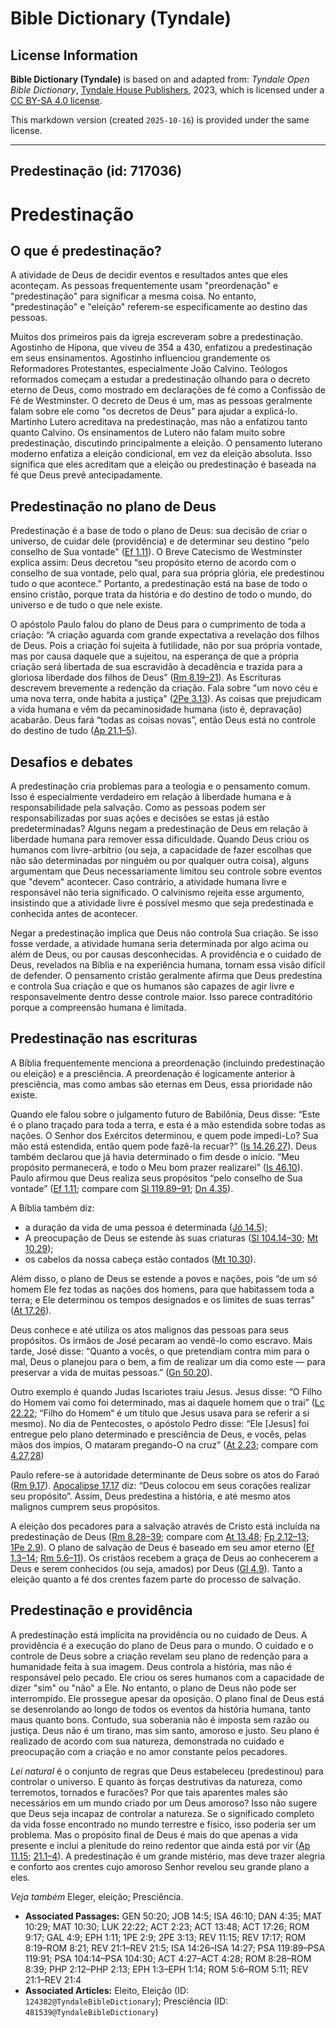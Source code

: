 # Bible Dictionary (Tyndale)

## License Information

**Bible Dictionary (Tyndale)** is based on and adapted from: _Tyndale Open Bible Dictionary_, [Tyndale House Publishers](https://tyndaleopenresources.com/), 2023, which is licensed under a [CC BY-SA 4.0 license](https://creativecommons.org/licenses/by-sa/4.0/legalcode.en).

This markdown version (created `2025-10-16`) is provided under the same license.



--------------------------------

## Predestinação (id: 717036)

Predestinação
=============

O que é predestinação?
----------------------

A atividade de Deus de decidir eventos e resultados antes que eles aconteçam. As pessoas frequentemente usam "preordenação" e "predestinação" para significar a mesma coisa. No entanto, "predestinação" e "eleição" referem\-se especificamente ao destino das pessoas.

Muitos dos primeiros pais da igreja escreveram sobre a predestinação. Agostinho de Hipona, que viveu de 354 a 430, enfatizou a predestinação em seus ensinamentos. Agostinho influenciou grandemente os Reformadores Protestantes, especialmente João Calvino. Teólogos reformados começam a estudar a predestinação olhando para o decreto eterno de Deus, como mostrado em declarações de fé como a Confissão de Fé de Westminster. O decreto de Deus é um, mas as pessoas geralmente falam sobre ele como "os decretos de Deus" para ajudar a explicá\-lo. Martinho Lutero acreditava na predestinação, mas não a enfatizou tanto quanto Calvino. Os ensinamentos de Lutero não falam muito sobre predestinação, discutindo principalmente a eleição. O pensamento luterano moderno enfatiza a eleição condicional, em vez da eleição absoluta. Isso significa que eles acreditam que a eleição ou predestinação é baseada na fé que Deus prevê antecipadamente.

Predestinação no plano de Deus
------------------------------

Predestinação é a base de todo o plano de Deus: sua decisão de criar o universo, de cuidar dele (providência) e de determinar seu destino “pelo conselho de Sua vontade" ([Ef 1\.11](https://ref.ly/Eph1:11)). O Breve Catecismo de Westminster explica assim: Deus decretou “seu propósito eterno de acordo com o conselho de sua vontade, pelo qual, para sua própria glória, ele predestinou tudo o que acontece.” Portanto, a predestinação está na base de todo o ensino cristão, porque trata da história e do destino de todo o mundo, do universo e de tudo o que nele existe.

O apóstolo Paulo falou do plano de Deus para o cumprimento de toda a criação: “A criação aguarda com grande expectativa a revelação dos filhos de Deus. Pois a criação foi sujeita à futilidade, não por sua própria vontade, mas por causa daquele que a sujeitou, na esperança de que a própria criação será libertada de sua escravidão à decadência e trazida para a gloriosa liberdade dos filhos de Deus” ([Rm 8\.19–21](https://ref.ly/Rom8:19-Rom8:21)). As Escrituras descrevem brevemente a redenção da criação. Fala sobre "um novo céu e uma nova terra, onde habita a justiça" ([2Pe 3\.13](https://ref.ly/2Pet3:13)). As coisas que prejudicam a vida humana e vêm da pecaminosidade humana (isto é, depravação) acabarão. Deus fará “todas as coisas novas”, então Deus está no controle do destino de tudo ([Ap 21\.1–5](https://ref.ly/Rev21:1-Rev21:5)).

Desafios e debates
------------------

A predestinação cria problemas para a teologia e o pensamento comum. Isso é especialmente verdadeiro em relação à liberdade humana e à responsabilidade pela salvação. Como as pessoas podem ser responsabilizadas por suas ações e decisões se estas já estão predeterminadas? Alguns negam a predestinação de Deus em relação à liberdade humana para remover essa dificuldade. Quando Deus criou os humanos com livre\-arbítrio (ou seja, a capacidade de fazer escolhas que não são determinadas por ninguém ou por qualquer outra coisa), alguns argumentam que Deus necessariamente limitou seu controle sobre eventos que "devem" acontecer. Caso contrário, a atividade humana livre e responsável não teria significado. O calvinismo rejeita esse argumento, insistindo que a atividade livre é possível mesmo que seja predestinada e conhecida antes de acontecer.

Negar a predestinação implica que Deus não controla Sua criação. Se isso fosse verdade, a atividade humana seria determinada por algo acima ou além de Deus, ou por causas desconhecidas. A providência e o cuidado de Deus, revelados na Bíblia e na experiência humana, tornam essa visão difícil de defender. O pensamento cristão geralmente afirma que Deus predestina e controla Sua criação e que os humanos são capazes de agir livre e responsavelmente dentro desse controle maior. Isso parece contraditório porque a compreensão humana é limitada.

Predestinação nas escrituras
----------------------------

A Bíblia frequentemente menciona a preordenação (incluindo predestinação ou eleição) e a presciência. A preordenação é logicamente anterior à presciência, mas como ambas são eternas em Deus, essa prioridade não existe.

Quando ele falou sobre o julgamento futuro de Babilônia, Deus disse: “Este é o plano traçado para toda a terra, e esta é a mão estendida sobre todas as nações. O Senhor dos Exércitos determinou, e quem pode impedi\-Lo? Sua mão está estendida, então quem pode fazê\-la recuar?” ([Is 14\.26,27](https://ref.ly/Isa14:26-Isa14:27)). Deus também declarou que já havia determinado o fim desde o início. “Meu propósito permanecerá, e todo o Meu bom prazer realizarei” ([Is 46\.10](https://ref.ly/Isa46:10)). Paulo afirmou que Deus realiza seus propósitos “pelo conselho de Sua vontade” ([Ef 1\.11](https://ref.ly/Eph1:11); compare com [Sl 119\.89–91](https://ref.ly/Ps119:89-Ps119:91); [Dn 4\.35](https://ref.ly/Dan4:35)).

A Bíblia também diz:

* a duração da vida de uma pessoa é determinada ([Jó 14\.5](https://ref.ly/Job14:5));
* A preocupação de Deus se estende às suas criaturas ([Sl 104\.14–30](https://ref.ly/Ps104:14-Ps104:30); [Mt 10\.29](https://ref.ly/Matt10:29));
* os cabelos da nossa cabeça estão contados ([Mt 10\.30](https://ref.ly/Matt10:30)).

Além disso, o plano de Deus se estende a povos e nações, pois “de um só homem Ele fez todas as nações dos homens, para que habitassem toda a terra; e Ele determinou os tempos designados e os limites de suas terras" ([At 17\.26](https://ref.ly/Acts17:26)).

Deus conhece e até utiliza os atos malignos das pessoas para seus propósitos. Os irmãos de José pecaram ao vendê\-lo como escravo. Mais tarde, José disse: “Quanto a vocês, o que pretendiam contra mim para o mal, Deus o planejou para o bem, a fim de realizar um dia como este — para preservar a vida de muitas pessoas.” ([Gn 50\.20](https://ref.ly/Gen50:20)).

Outro exemplo é quando Judas Iscariotes traiu Jesus. Jesus disse: “O Filho do Homem vai como foi determinado, mas ai daquele homem que o trai” ([Lc 22\.22;](https://ref.ly/Luke22:22) “Filho do Homem“ é um título que Jesus usava para se referir a si mesmo). No dia de Pentecostes, o apóstolo Pedro disse: “Ele \[Jesus] foi entregue pelo plano determinado e presciência de Deus, e vocês, pelas mãos dos ímpios, O mataram pregando\-O na cruz” ([At 2\.23](https://ref.ly/Acts2:23); compare com [4\.27,28](https://ref.ly/Acts4:27-Acts4:28))

Paulo refere\-se à autoridade determinante de Deus sobre os atos do Faraó ([Rm 9\.17](https://ref.ly/Rom9:17)). [Apocalipse 17\.17](https://ref.ly/Rev17:17) diz: “Deus colocou em seus corações realizar seu propósito”. Assim, Deus predestina a história, e até mesmo atos malignos cumprem seus propósitos.

A eleição dos pecadores para a salvação através de Cristo está incluída na predestinação de Deus ([Rm 8\.28–39](https://ref.ly/Rom8:28-Rom8:39); compare com [At 13\.48](https://ref.ly/Acts13:48); [Fp 2\.12–13](https://ref.ly/Phil2:12-Phil2:13); [1Pe 2\.9](https://ref.ly/1Pet2:9)). O plano de salvação de Deus é baseado em seu amor eterno ([Ef 1\.3–14](https://ref.ly/Eph1:3-Eph1:14); [Rm 5\.6–11](https://ref.ly/Rom5:6-Rom5:11)). Os cristãos recebem a graça de Deus ao conhecerem a Deus e serem conhecidos (ou seja, amados) por Deus ([Gl 4\.9](https://ref.ly/Gal4:9)). Tanto a eleição quanto a fé dos crentes fazem parte do processo de salvação.

Predestinação e providência
---------------------------

A predestinação está implícita na providência ou no cuidado de Deus. A providência é a execução do plano de Deus para o mundo. O cuidado e o controle de Deus sobre a criação revelam seu plano de redenção para a humanidade feita à sua imagem. Deus controla a história, mas não é responsável pelo pecado. Ele criou os seres humanos com a capacidade de dizer "sim" ou "não" a Ele. No entanto, o plano de Deus não pode ser interrompido. Ele prossegue apesar da oposição. O plano final de Deus está se desenrolando ao longo de todos os eventos da história humana, tanto maus quanto bons. Contudo, sua soberania não é imposta sem razão ou justiça. Deus não é um tirano, mas sim santo, amoroso e justo. Seu plano é realizado de acordo com sua natureza, demonstrada no cuidado e preocupação com a criação e no amor constante pelos pecadores.

*Lei natural* é o conjunto de regras que Deus estabeleceu (predestinou) para controlar o universo. E quanto às forças destrutivas da natureza, como terremotos, tornados e furacões? Por que tais aparentes males são necessários em um mundo criado por um Deus amoroso? Isso não sugere que Deus seja incapaz de controlar a natureza. Se o significado completo da vida fosse encontrado no mundo terrestre e físico, isso poderia ser um problema. Mas o propósito final de Deus é mais do que apenas a vida presente e inclui a plenitude do reino redentor que ainda está por vir ([Ap 11\.15](https://ref.ly/Rev11:15); [21\.1–4](https://ref.ly/Rev21:1-Rev21:4)). A predestinação é um grande mistério, mas deve trazer alegria e conforto aos crentes cujo amoroso Senhor revelou seu grande plano a eles.

*Veja também* Eleger, eleição; Presciência.

* **Associated Passages:** GEN 50:20; JOB 14:5; ISA 46:10; DAN 4:35; MAT 10:29; MAT 10:30; LUK 22:22; ACT 2:23; ACT 13:48; ACT 17:26; ROM 9:17; GAL 4:9; EPH 1:11; 1PE 2:9; 2PE 3:13; REV 11:15; REV 17:17; ROM 8:19–ROM 8:21; REV 21:1–REV 21:5; ISA 14:26–ISA 14:27; PSA 119:89–PSA 119:91; PSA 104:14–PSA 104:30; ACT 4:27–ACT 4:28; ROM 8:28–ROM 8:39; PHP 2:12–PHP 2:13; EPH 1:3–EPH 1:14; ROM 5:6–ROM 5:11; REV 21:1–REV 21:4
* **Associated Articles:** Eleito, Eleição (ID: `124382@TyndaleBibleDictionary`); Presciência (ID: `481539@TyndaleBibleDictionary`)

